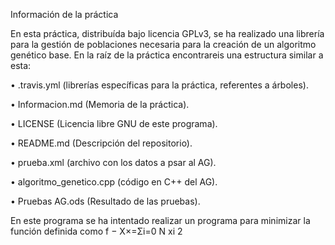 Información de la práctica

En esta práctica, distribuída bajo licencia GPLv3, se ha realizado una librería para la gestión de  poblaciones necesaria para la
creación de un algoritmo genético base. 
En la raíz de la práctica encontrareis una estructura similar a esta:

• .travis.yml                (librerías específicas para la práctica, referentes a árboles).

• Informacion.md             (Memoria de la práctica).

• LICENSE                    (Licencia libre GNU de este programa).

• README.md                  (Descripción del repositorio).

• prueba.xml                 (archivo con los datos a psar al AG).

• algoritmo_genetico.cpp     (código en C++ del AG).

• Pruebas AG.ods             (Resultado de las pruebas).


En este programa se ha intentado realizar un programa para minimizar la función definida como f  X=Σi=0
N xi
2





